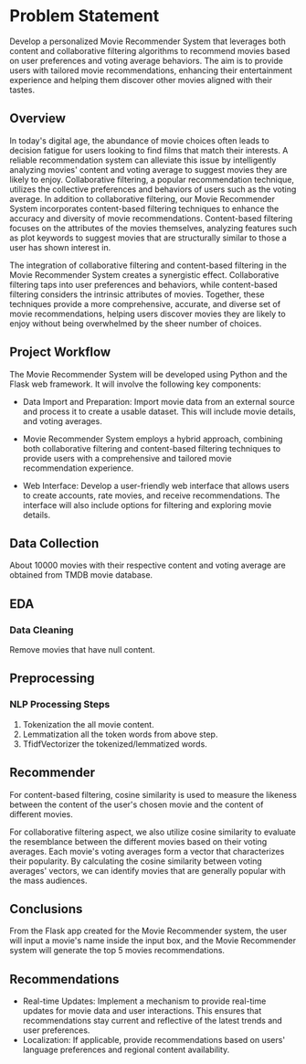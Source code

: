 # Problem Statement

Develop a personalized Movie Recommender System that leverages both content and collaborative filtering algorithms to recommend movies based on user preferences and voting average behaviors. The aim is to provide users with tailored movie recommendations, enhancing their entertainment experience and helping them discover other movies aligned with their tastes.


## Overview

In today's digital age, the abundance of movie choices often leads to decision fatigue for users looking to find films that match their interests. A reliable recommendation system can alleviate this issue by intelligently analyzing movies' content and voting average to suggest movies they are likely to enjoy. Collaborative filtering, a popular recommendation technique, utilizes the collective preferences and behaviors of users such as the voting average. In addition to collaborative filtering, our Movie Recommender System incorporates content-based filtering techniques to enhance the accuracy and diversity of movie recommendations. Content-based filtering focuses on the attributes of the movies themselves, analyzing features such as plot keywords to suggest movies that are structurally similar to those a user has shown interest in.

The integration of collaborative filtering and content-based filtering in the Movie Recommender System creates a synergistic effect. Collaborative filtering taps into user preferences and behaviors, while content-based filtering considers the intrinsic attributes of movies. Together, these techniques provide a more comprehensive, accurate, and diverse set of movie recommendations, helping users discover movies they are likely to enjoy without being overwhelmed by the sheer number of choices.

## Project Workflow

The Movie Recommender System will be developed using Python and the Flask web framework. It will involve the following key components:

- Data Import and Preparation: Import movie data from an external source and process it to create a usable dataset. This will include movie details, and voting averages.

- Movie Recommender System employs a hybrid approach, combining both collaborative filtering and content-based filtering techniques to provide users with a comprehensive and tailored movie recommendation experience.

- Web Interface: Develop a user-friendly web interface that allows users to create accounts, rate movies, and receive recommendations. The interface will also include options for filtering and exploring movie details.

## Data Collection

About 10000 movies with their respective content and voting average are obtained from TMDB movie database. 

## EDA

### Data Cleaning

Remove movies that have null content.  

## Preprocessing

### NLP Processing Steps

1. Tokenization the all movie content.
2. Lemmatization all the token words from above step.
3. TfidfVectorizer the tokenized/lemmatized words.

## Recommender

For content-based filtering, cosine similarity is used to measure the likeness between the content of the user's chosen movie and the content of different movies.

For collaborative filtering aspect, we also utilize cosine similarity to evaluate the resemblance between the different movies based on their voting averages. Each movie's voting averages form a vector that characterizes their popularity. By calculating the cosine similarity between voting averages' vectors, we can identify movies that are generally popular with the mass audiences.

## Conclusions

From the Flask app created for the Movie Recommender system, the user will input a movie's name inside the input box, and the Movie Recommender system will generate the top 5 movies recommendations.

## Recommendations

- Real-time Updates: Implement a mechanism to provide real-time updates for movie data and user interactions. This ensures that recommendations stay current and reflective of the latest trends and user preferences.
- Localization: If applicable, provide recommendations based on users' language preferences and regional content availability.